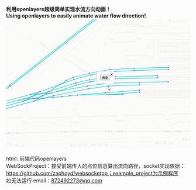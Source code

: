 **利用openlayers超级简单实现水流方向动画！**<br>
**Using openlayers to easily animate water flow direction!**<br>
![demonstrate](https://github.com/chen21749/ConnectivityAnalysis/blob/main/picture/demonstrate.gif)


html: 前端代码openlayers <br>
WebSockProject：接受前端传入的点位信息算出流向路径，socket实现依据：https://github.com/zaphoyd/websocketpp；example_project为示例程序<br>
如无法运行 email：872492273@qq.com
